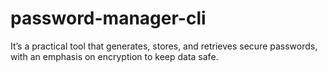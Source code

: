 # password-manager-cli
It’s a practical tool that generates, stores, and retrieves secure passwords, with an emphasis on encryption to keep data safe.
